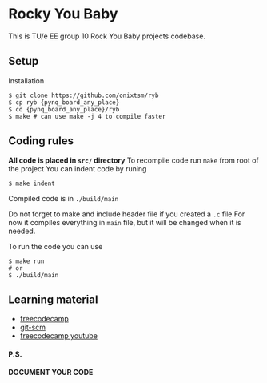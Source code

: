 # Rocky You Baby

This is TU/e EE group 10 Rock You Baby projects codebase.

## Setup

Installation

```console
$ git clone https://github.com/onixtsm/ryb
$ cp ryb {pynq_board_any_place}
$ cd {pynq_board_any_place}/ryb
$ make # can use make -j 4 to compile faster
```

## Coding rules

**All code is placed in `src/` directory**
To recompile code run `make` from root of the project
You can indent code by runing
```console
$ make indent
```

Compiled code is in `./build/main`

Do not forget to make and include header file if you created a `.c` file
For now it compiles everything in `main` file, but it will be changed when it is needed.

To run the code you can use
```console
$ make run
# or
$ ./build/main
```

## Learning material
* [freecodecamp](https://www.freecodecamp.org/news/learn-the-basics-of-git-in-under-10-minutes-da548267cc91/)
* [git-scm](https://git-scm.com/book/en/v2/Git-Basics-Getting-a-Git-Repository)
* [freecodecamp youtube](https://www.youtube.com/watch?v=RGOj5yH7evk)


#### P.S.
**DOCUMENT YOUR CODE**
